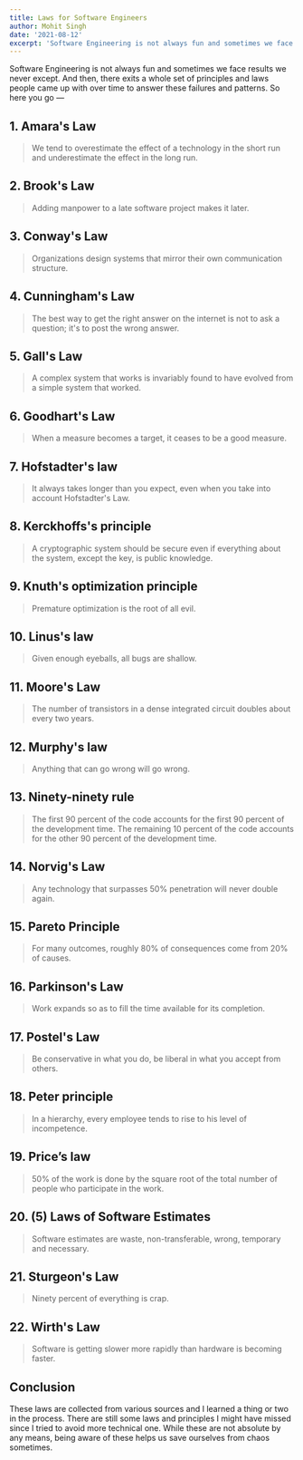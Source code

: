 ```yaml
---
title: Laws for Software Engineers
author: Mohit Singh
date: '2021-08-12'
excerpt: 'Software Engineering is not always fun and sometimes we face results we never except. And then, there exits a whole set of principles and laws people came up with over time to answer these failures and patterns.'
---
```


Software Engineering is not always fun and sometimes we face results we never except. And then, there exits a whole set of principles and laws people came up with over time to answer these failures and patterns. So here you go &mdash;

## 1. Amara's Law

> We tend to overestimate the effect of a technology in the short run and underestimate the effect in the long run.

## 2. Brook's Law

> Adding manpower to a late software project makes it later.

## 3. Conway's Law

> Organizations design systems that mirror their own communication structure.

## 4. Cunningham's Law

> The best way to get the right answer on the internet is not to ask a question; it's to post the wrong answer.

## 5. Gall's Law

> A complex system that works is invariably found to have evolved from a simple system that worked.

## 6. Goodhart's Law

> When a measure becomes a target, it ceases to be a good measure.

## 7. Hofstadter's law

> It always takes longer than you expect, even when you take into account Hofstadter's Law.

## 8. Kerckhoffs's principle

> A cryptographic system should be secure even if everything about the system, except the key, is public knowledge.

## 9. Knuth's optimization principle

> Premature optimization is the root of all evil.

## 10. Linus's law

> Given enough eyeballs, all bugs are shallow.

## 11. Moore's Law

> The number of transistors in a dense integrated circuit doubles about every two years.

## 12. Murphy's law

> Anything that can go wrong will go wrong.

## 13. Ninety-ninety rule

> The first 90 percent of the code accounts for the first 90 percent of the development time. The remaining 10 percent of the code accounts for the other 90 percent of the development time.

## 14. Norvig's Law

> Any technology that surpasses 50% penetration will never double again.

## 15. Pareto Principle

> For many outcomes, roughly 80% of consequences come from 20% of causes.

## 16. Parkinson's Law

> Work expands so as to fill the time available for its completion.

## 17. Postel's Law

> Be conservative in what you do, be liberal in what you accept from others.

## 18. Peter principle

> In a hierarchy, every employee tends to rise to his level of incompetence.

## 19. Price’s law

> 50% of the work is done by the square root of the total number of people who participate in the work.

## 20. (5) Laws of Software Estimates

> Software estimates are waste, non-transferable, wrong, temporary and necessary.

## 21. Sturgeon's Law

> Ninety percent of everything is crap.

## 22. Wirth's Law

> Software is getting slower more rapidly than hardware is becoming faster.

## Conclusion

These laws are collected from various sources and I learned a thing or two in the process. There are still some laws and principles I might have missed since I tried to avoid more technical one. While these are not absolute by any means, being aware of these helps us save ourselves from chaos sometimes.
